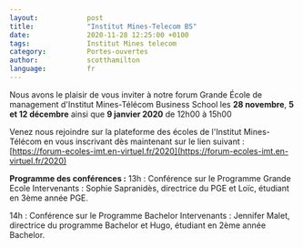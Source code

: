 ```yaml
---
layout:            post
title:             "Institut Mines-Telecom BS"
date:              2020-11-28 12:25:00 +0100
tags:              Institut Mines telecom
category:          Portes-ouvertes
author:            scotthamilton
language:          fr
---
```


Nous avons le plaisir de vous inviter à notre forum Grande École de management d'Institut Mines-Télécom Business School les
__28 novembre__, __5 et 12 décembre__ ainsi que __9 janvier 2020__ de 12h00 à 15h00

Venez nous rejoindre sur la plateforme des écoles de l'Institut Mines-Télécom en vous inscrivant dès maintenant sur le lien suivant :
[https://forum-ecoles-imt.en-virtuel.fr/2020](https://forum-ecoles-imt.en-virtuel.fr/2020)

**Programme des conférences :**
13h : Conférence sur le Programme Grande Ecole
Intervenants : Sophie Sapranidès, directrice du PGE et Loïc, étudiant en 3ème année PGE.

14h : Conférence sur le Programme Bachelor
Intervenants : Jennifer Malet, directrice du programme Bachelor et Hugo, étudiant en 2ème année Bachelor.
